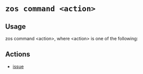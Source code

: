# `zos command <action>`

## Usage

zos command &lt;action&gt;, where &lt;action&gt; is one of the following:

## Actions

- [issue](zos_console_issue.md)

